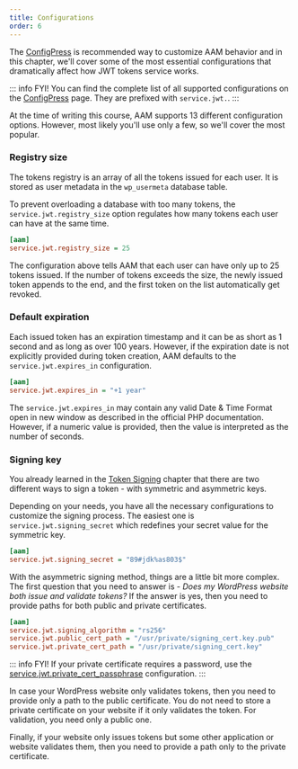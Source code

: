 ```yaml
---
title: Configurations
order: 6
---
```


The [ConfigPress](/plugin/advanced-access-manager/configpress/) is recommended way to customize AAM behavior and in this chapter, we'll cover some of the most essential configurations that dramatically affect how JWT tokens service works.

::: info FYI!
You can find the complete list of all supported configurations on the [ConfigPress](/plugin/advanced-access-manager/configpress/) page. They are prefixed with `service.jwt.`.
:::

At the time of writing this course, AAM supports 13 different configuration options. However, most likely you'll use only a few, so we'll cover the most popular.

### Registry size

The tokens registry is an array of all the tokens issued for each user. It is stored as user metadata in the `wp_usermeta` database table.

To prevent overloading a database with too many tokens, the `service.jwt.registry_size` option regulates how many tokens each user can have at the same time.

```ini
[aam]
service.jwt.registry_size = 25
```

The configuration above tells AAM that each user can have only up to 25 tokens issued. If the number of tokens exceeds the size, the newly issued token appends to the end, and the first token on the list automatically get revoked.

### Default expiration

Each issued token has an expiration timestamp and it can be as short as 1 second and as long as over 100 years. However, if the expiration date is not explicitly provided during token creation, AAM defaults to the `service.jwt.expires_in` configuration.

```ini
[aam]
service.jwt.expires_in = "+1 year"
```
The `service.jwt.expires_in` may contain any valid Date & Time Format open in new window as described in the official PHP documentation. However, if a numeric value is provided, then the value is interpreted as the number of seconds.

### Signing key

You already learned in the [Token Signing](/course/wp-jwt-authentication/token-signing) chapter that there are two different ways to sign a token - with symmetric and asymmetric keys.

Depending on your needs, you have all the necessary configurations to customize the signing process. The easiest one is `service.jwt.signing_secret` which redefines your secret value for the symmetric key.

```ini
[aam]
service.jwt.signing_secret = "89#jdk%as803$"
```

With the asymmetric signing method, things are a little bit more complex. The first question that you need to answer is - _Does my WordPress website both issue and validate tokens?_ If the answer is yes, then you need to provide paths for both public and private certificates.

```ini
[aam]
service.jwt.signing_algorithm = "rs256"
service.jwt.public_cert_path = "/usr/private/signing_cert.key.pub"
service.jwt.private_cert_path = "/usr/private/signing_cert.key"
```

::: info FYI!
If your private certificate requires a password, use the [service.jwt.private_cert_passphrase](/plugin/advanced-access-manager/configpress/service-jwt-private-cert-passphrase) configuration.
:::

In case your WordPress website only validates tokens, then you need to provide only a path to the public certificate. You do not need to store a private certificate on your website if it only validates the token. For validation, you need only a public one.

Finally, if your website only issues tokens but some other application or website validates them, then you need to provide a path only to the private certificate.